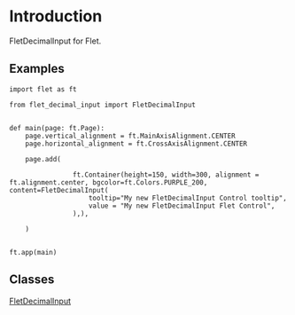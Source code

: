 # Introduction

FletDecimalInput for Flet.

## Examples

```
import flet as ft

from flet_decimal_input import FletDecimalInput


def main(page: ft.Page):
    page.vertical_alignment = ft.MainAxisAlignment.CENTER
    page.horizontal_alignment = ft.CrossAxisAlignment.CENTER

    page.add(

                ft.Container(height=150, width=300, alignment = ft.alignment.center, bgcolor=ft.Colors.PURPLE_200, content=FletDecimalInput(
                    tooltip="My new FletDecimalInput Control tooltip",
                    value = "My new FletDecimalInput Flet Control", 
                ),),

    )


ft.app(main)
```

## Classes

[FletDecimalInput](FletDecimalInput.md)


